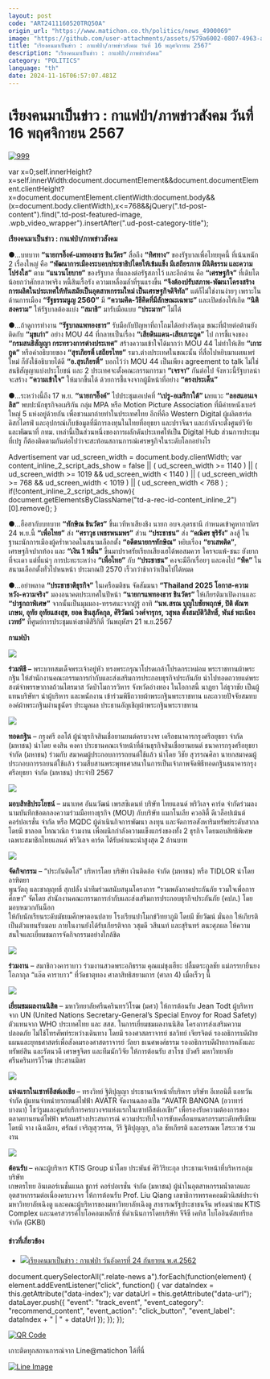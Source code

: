 ```yaml
---
layout: post
code: "ART2411160520TRQ50A"
origin_url: "https://www.matichon.co.th/politics/news_4900069"
image: "https://github.com/user-attachments/assets/579a6002-0807-4963-a3e1-b7a61f776929"
title: "เรียงคนมาเป็นข่าว : กาแฟป่า/ภาพข่าวสังคม วันที่ 16 พฤศจิกายน 2567"
description: "เรียงคนมาเป็นข่าว : กาแฟป่า/ภาพข่าวสังคม"
category: "POLITICS"
language: "th"
date: 2024-11-16T06:57:07.481Z
---
```


# เรียงคนมาเป็นข่าว : กาแฟป่า/ภาพข่าวสังคม วันที่ 16 พฤศจิกายน 2567

[![](https://www.matichon.co.th/wp-content/uploads/2024/11/999-4.jpg "999")](https://www.matichon.co.th/wp-content/uploads/2024/11/999-4.jpg)

var x=0;self.innerHeight?x=self.innerWidth:document.documentElement&&document.documentElement.clientHeight?x=document.documentElement.clientWidth:document.body&&(x=document.body.clientWidth),x<=768&&jQuery(".td-post-content").find(".td-post-featured-image, .wpb\_video\_wrapper").insertAfter(".ud-post-category-title");

**เรียงคนมาเป็นข่าว : กาแฟป่า/ภาพข่าวสังคม**

●…บทบาท **“นายกฯอิ๊งค์-แพทองธาร ชินวัตร”** สื่อถึง **“ทิศทาง”** ของรัฐบาลเพื่อไทยยุคนี้ ที่เน้นหนัก 2 เรื่องใหญ่ คือ **“พัฒนาการเมืองระบอบประชาธิปไตยให้เข้มแข็ง มีเสถียรภาพ มีนิติธรรม และความโปร่งใส”** ตาม **“แนวนโยบาย”** ของรัฐบาล ที่แถลงต่อรัฐสภาไว้ และอีกด้าน คือ **“เศรษฐกิจ”** ที่เติบโตน้อยกว่าศักยภาพจริง หนี้สินเรื้อรัง ความเหลื่อมล้ำที่รุนแรงขึ้น **“จึงต้องปรับสภาพ-พัฒนาโครงสร้างการผลิตในประเทศให้ทันสมัยเป็นอุตสาหกรรมใหม่ เป็นเศรษฐกิจดิจิทัล”** แต่ก็ไม่ใช่งานง่ายๆ เพราะในด้านการเมือง **“รัฐธรรมนูญ 2560”** มี **“ความคิด-วิธีคิดที่มีลักษณะเฉพาะ”** และเปิดช่องให้เกิด **“นิติสงคราม”** ให้รัฐบาลต้องแบ่ง **“สมาธิ”** มารับมือแบบ **“ประมาท”** ไม่ได้

●…ถ้าดูการทำงาน **“รัฐบาลแพทองธาร”** รับมือกับปัญหาที่ถาโถมได้อย่างรัดกุม ขณะที่ฝ่ายต่อต้านยังติดกับ **“มุขเก่า”** อย่าง MOU 44 ที่กลายเป็นเรื่อง **“เสียดินแดน-เสียเกาะกูด”** ไป การชี้แจงของ **“กรมสนธิสัญญา กระทรวงการต่างประเทศ”** สร้างความเข้าใจได้มากว่า MOU 44 ไม่ทำให้เสีย **“เกาะกูด”** หรือคำอธิบายของ **“สุรเกียรติ์ เสถียรไทย”** รมว.ต่างประเทศในขณะนั้น ที่สื่อไปหยิบมาเผยแพร่ใหม่ ก็ยังใช้อธิบายได้ดี **“อ.สุรเกียรติ์”** บอกไว้ว่า MOU 44 เป็นเพียง agreement to talk ไม่ใช่สนธิสัญญาแบ่งประโยชน์ และ 2 ประเทศจะตั้งคณะกรรมการมา **“เจรจา”** กันต่อไป จังหวะนี้รัฐบาลน่าจะสร้าง **“ความเข้าใจ”** ให้มากขึ้นได้ ด้วยการชี้แจงจากผู้มีหน้าที่อย่าง **“ตรงประเด็น”**

●…ระหว่างนี้ถึง 17 พ.ย. **“นายกฯอิ๊งค์”** ไปประชุมเอเปคที่ **“เปรู-อเมริกาใต้” เ**ลยแวะ **“ลอสแอนเจลิส”** พบปะนักธุรกิจอเมริกัน กลุ่ม MPA หรือ Motion Picture Association ที่มีค่ายหนังเบอร์ใหญ่ 5 แห่งอยู่ด้วยกัน เพื่อชวนมาถ่ายทำในประเทศไทย อีกที่คือ Western Digital ผู้ผลิตฮาร์ดดิสก์ไดรฟ์ และอุปกรณ์เก็บข้อมูลที่มีการลงทุนในไทยที่อยุธยา และปราจีนฯ และกำลังจะตั้งศูนย์วิจัยและพัฒนาที่ กทม. เหล่านี้เป็นส่วนหนึ่งของการผลักดันประเทศให้เป็น Digital Hub ส่วนการประชุมที่เปรู ก็ต้องติดตามกันต่อไปว่าจะสะท้อนสถานการณ์เศรษฐกิจในระดับโลกอย่างไร

Advertisement var ud\_screen\_width = document.body.clientWidth; var content\_inline\_2\_script\_ads\_show = false || ( ud\_screen\_width >= 1140 ) || ( ud\_screen\_width >= 1019 && ud\_screen\_width < 1140 ) || ( ud\_screen\_width >= 768 && ud\_screen\_width < 1019 ) || ( ud\_screen\_width < 768 ) ; if(!content\_inline\_2\_script\_ads\_show){ document.getElementsByClassName("td-a-rec-id-content\_inline\_2")\[0\].remove(); }

●…ฮือฮากับบทบาท **“ทักษิณ ชินวัตร”** ขึ้นเวทีหาเสียงชิง นายก อบจ.อุดรธานี กำหนดเข้าคูหากาบัตร 24 พ.ย.นี้ **“เพื่อไทย”** ส่ง **“ศราวุธ เพชรพนมพร”** ส่วน **“ประชาชน”** ส่ง **“คณิศร ขุริรัง”** ลงสู้ ในฐานะนักการเมืองผู้คร่ำหวอดในสนามเลือกตั้ง **“อดีตนายกฯทักษิณ”** หยิบเรื่อง **“ยาเสพติด”**, เศรษฐกิจปากท้อง และ **“เงิน 1 หมื่น”** ขึ้นมาปราศรัยเรียกเสียงเฮได้พอสมควร ใครจะแพ้-ชนะ ยังยากที่จะเดา แต่ที่แน่ๆ การปะทะระหว่าง **“เพื่อไทย”** กับ **“ประชาชน”** คงจะมีอีกเรื่อยๆ และคงไป **“พีค”** ในสนามเลือกตั้งทั่วไปหนหน้า ประมาณปี 2570 เร็วกว่าช้ากว่าเป็นไปได้หมด

●…อย่าพลาด **“ประชาชาติธุรกิจ”** ในเครือมติชน จัดสัมมนา **“Thailand 2025 โอกาส-ความหวัง-ความจริง”** มองอนาคตประเทศในปีหน้า **“นายกฯแพทองธาร ชินวัตร”** ให้เกียรติมาเปิดงานและ **“ปาฐกถาพิเศษ”** จากนั้นเป็นมุมมอง-ทรรศนะจากผู้รู้ อาทิ **“นพ.สรณ บุญใบชัยพฤกษ์, ปิติ ตัณฑเกษม, อุทัย อุทัยแสงสุข, ยอด ชินสุภัคกุล, ศิริวัฒน์ วงศ์จารุกร, วสุพล ตั้งสมบัติวิสิทธิ์, พันธ์ พะเนียงเวทย์”** ที่ศูนย์การประชุมแห่งชาติสิริกิติ์ วันพฤหัสฯ 21 พ.ย.2567

**กาแฟป่า**

![](https://www.matichon.co.th/wp-content/uploads/2024/11/ร่วมพิธี-.jpg)

**ร่วมพิธี –** พระบาทสมเด็จพระเจ้าอยู่หัว ทรงพระกรุณาโปรดเกล้าโปรดกระหม่อม พระราชทานผ้าพระกฐิน ให้สำนักงานคณะกรรมการกำกับและส่งเสริมการประกอบธุรกิจประกันภัย นำไปทอดถวายแด่พระสงฆ์จำพรรษากาลถ้วนไตรมาส วัดป่าโมกวรวิหาร จังหวัดอ่างทอง ในโอกาสนี้ นาฏยา โล่ธุวาชัย เป็นผู้แทนบริษัทฯ นำผู้บริหาร และพนักงาน เข้าร่วมพิธีถวายผ้าพระกฐินพระราชทาน และถวายปัจจัยสมทบองค์ผ้าพระกฐินผ่านชูฉัตร ประมูลผล ประธานอัญเชิญผ้าพระกฐินพระราชทาน

![](https://www.matichon.co.th/wp-content/uploads/2024/11/ทอดกฐิน.jpg)

**ทอดกฐิน** – กรุงศรี ออโต้ ผู้นำธุรกิจสินเชื่อยานยนต์ครบวงจร เครือธนาคารกรุงศรีอยุธยา จำกัด (มหาชน) นำโดย คงสิน คงคา ประธานคณะเจ้าหน้าที่ด้านธุรกิจสินเชื่อยานยนต์ ธนาคารกรุงศรีอยุธยา จำกัด (มหาชน) ร่วมกับ สมาคมผู้ประกอบการรถยนต์ใช้แล้ว นำโดย วิชัย สุวรรณศิลา นายกสมาคมผู้ประกอบการรถยนต์ใช้แล้ว ร่วมสืบสานพระพุทธศาสนาในการเป็นเจ้าภาพจัดพิธีทอดกฐินธนาคารกรุงศรีอยุธยา จำกัด (มหาชน) ประจำปี 2567

![](https://www.matichon.co.th/wp-content/uploads/2024/11/มอบสิทธิประโยชน์-.jpg)

**มอบสิทธิประโยชน์** – มนาเทศ อันนวัฒน์ เพรสซิเดนท์ บริษัท ไทยแลนด์ พริวิเลจ คาร์ด จำกัดร่วมลงนามบันทึกข้อตกลงความร่วมมือทางธุรกิจ (MOU) กับบริษัท แมกโนเลีย ควอลิตี้ ดีเวล็อปเม้นต์ คอร์ปอเรชั่น จำกัด หรือ MQDC ผู้ดำเนินกิจการพัฒนา ลงทุน และจัดการอสังหาริมทรัพย์ระดับสากล โดยมี ชาลอต โทณวณิก ร่วมงาน เพื่อผนึกกำลังความแข็งแกร่งของทั้ง 2 ธุรกิจ โดยมอบสิทธิพิเศษเฉพาะสมาชิกไทยแลนด์ พริวิเลจ คาร์ด ได้รับค่าแนะนำสูงสุด 2 ล้านบาท

![](https://www.matichon.co.th/wp-content/uploads/2024/11/จัดกิจกรรม.jpg)

**จัดกิจกรรม** – “ประกันติดโล่” บริหารโดย บริษัท เงินติดล้อ จำกัด (มหาชน) หรือ TIDLOR นำโดย อาฑิตยา  
พูนวัตถุ และชาญฤทธิ์ สุกปลั่ง นำทีมร่วมสนับสนุนโครงการ “รวมพลังภาคประกันภัย รวมใจเพื่อการศึกษา” จัดโดย สำนักงานคณะกรรมการกำกับและส่งเสริมการประกอบธุรกิจประกันภัย (คปภ.) โดยมอบหมวกกันน็อก  
ให้กับนักเรียนระดับมัธยมศึกษาตอนปลาย โรงเรียนปาโมกข์วิทยาภูมิ โดยมี ชัยวัฒน์ มั่นอก ให้เกียรติเป็นตัวแทนรับมอบ ภายในงานยังได้รับเกียรติจาก วสุมดี วสีนนท์ และสุรินทร์ ตนะศุภผล ให้ความสนใจและเยี่ยมชมการจัดกิจกรรมอย่างใกล้ชิด

![](https://www.matichon.co.th/wp-content/uploads/2024/11/ร่วมงาน-.jpg)

**ร่วมงาน** – สมาชิกวงคาราบาว ร่วมงานสวดพระอภิธรรม คุณแม่ชุงเฮียะ ปลื้มตระกูลชัย แม่ภรรยายืนยง โอภากุล “แอ๊ด คาราบาว” ที่วัดธาตุทอง ศาลาสิทธิสยามการ (ศาลา 4) เมื่อเร็วๆ นี้

![](https://www.matichon.co.th/wp-content/uploads/2024/11/เยี่ยมชมผลงานนิสิต-.jpg)

**เยี่ยมชมผลงานนิสิต** – มหาวิทยาลัยศรีนครินทรวิโรฒ (มศว) ให้การต้อนรับ Jean Todt ผู้บริหารจาก UN (United Nations Secretary-General’s Special Envoy for Road Safety) ตัวแทนจาก WHO ประเทศไทย และ สสส. ในการเยี่ยมชมผลงานนิสิต โครงการส่งเสริมความปลอดภัย ไม่ใช้โทรศัพท์ระหว่างเดินทาง โดยมี รองศาสตราจารย์ ชลวิทย์ เจียรจิตต์ รองอธิการบดีฝ่ายแผนและยุทธศาสตร์เพื่อสังคมรองศาสตราจารย์ วัลยา ธเนศพงศ์ธรรม รองอธิการบดีฝ่ายการคลังและทรัพย์สิน และรัตนวดี เศรษฐจิตร และทีมนักวิจัย ให้การต้อนรับ สาโรช บัวศรี มหาวิทยาลัยศรีนครินทรวิโรฒ ประสานมิตร

![](https://www.matichon.co.th/wp-content/uploads/2024/11/แห่งแรกในเซาท์อีสเอเชีย.jpg)

**แห่งแรกในเซาท์อีสต์เอเชีย** – ทรงวิทย์ ฐิติปุญญา ประธานเจ้าหน้าที่บริหาร บริษัท อีเทอนิตี้ แอทวัน จำกัด ผู้แทนจำหน่ายรถยนต์ไฟฟ้า AVATR จัดงานฉลองเปิด “AVATR BANGNA (อวาทาร์ บางนา) โชว์รูมและศูนย์บริการครบวงจรแห่งแรกในเซาท์อีสต์เอเชีย” เพื่อรองรับความต้องการของตลาดยานยนต์ไฟฟ้า พร้อมสร้างประสบการณ์ ความประทับใจการขับเคลื่อนยนตรกรรมระดับพรีเมียม โดยมี จาง เฉิงเฉียง, ศรัณย์ เจริญสุวรรณ, วีรี ฐิติปุญญา, กวิล ชัยเกียรติ และอรรณพ โสระเวช ร่วมงาน

![](https://www.matichon.co.th/wp-content/uploads/2024/11/ต้อนรับ-.jpg)

**ต้อนรับ** – คณะผู้บริหาร KTIS Group นำโดย ประพันธ์ ศิริวิริยะกุล ประธานเจ้าหน้าที่บริหารกลุ่มบริษัท  
เกษตรไทย อินเตอร์เนชั่นแนล ชูการ์ คอร์ปอเรชั่น จำกัด (มหาชน) ผู้นำในอุตสาหกรรมน้ำตาลและอุตสาหกรรมต่อเนื่องครบวงจร ให้การต้อนรับ Prof. Liu Qiang เลขาธิการพรรคคอมมิวนิสต์ประจำมหาวิทยาลัยเฉิงตู และคณะผู้บริหารของมหาวิทยาลัยเฉิงตู สาธารณรัฐประชาชนจีน พร้อมนำชม KTIS Complex และนครสวรรค์ไบโอคอมเพล็กซ์ ที่ดำเนินการโดยบริษัท จีจีซี เคทิส ไบโออินดัสเทรียล จำกัด (GKBI)

#### ข่าวที่เกี่ยวข้อง

*   [![](https://www.matichon.co.th/wp-content/uploads/2019/09/เปิดโครงการ-2.jpg)เรียงคนมาเป็นข่าว : กาแฟป่า วันอังคารที่ 24 กันยายน พ.ศ.2562](https://www.matichon.co.th/politics/news_1681790)

document.querySelectorAll(".relate-news a").forEach(function(element) { element.addEventListener("click", function() { var dataIndex = this.getAttribute("data-index"); var dataUrl = this.getAttribute("data-url"); dataLayer.push({ "event": "track\_event", "event\_category": "recommend\_content", "event\_action": "click\_button", "event\_label": dataIndex + " | " + dataUrl }); }); });

[![QR Code](https://www.matichon.co.th/wp-content/uploads/2023/07/wob1371z.jpg)](https://lin.ee/ht0nDxX)

เกาะติดทุกสถานการณ์จาก Line@matichon ได้ที่นี่

[![Line Image](https://www.matichon.co.th/wp-content/uploads/2023/07/th.png)](https://lin.ee/ht0nDxX)